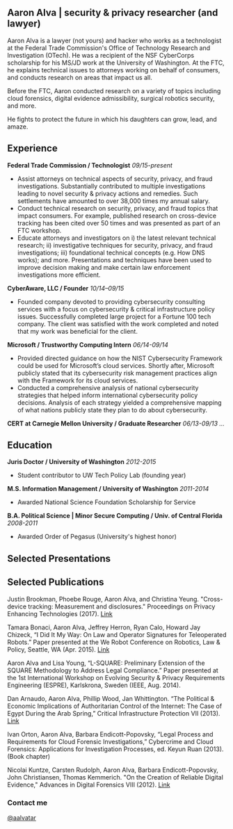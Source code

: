 ## Aaron Alva | security & privacy researcher (and lawyer)

Aaron Alva is a lawyer (not yours) and hacker who works as a technologist at the Federal Trade Commission's Office of Technology Research and Investigation (OTech). He was a recipient of the NSF CyberCorps scholarship for his MS/JD work at the University of Washington. At the FTC, he explains technical issues to attorneys working on behalf of consumers, and conducts research on areas that impact us all.

Before the FTC, Aaron conducted research on a variety of topics including cloud forensics, digital evidence admissibility, surgical robotics security, and more.

He fights to protect the future in which his daughters can grow, lead, and amaze.

## Experience

**Federal Trade Commission / Technologist** _09/15-present_
- Assist attorneys on technical aspects of security, privacy, and fraud investigations. Substantially contributed to multiple investigations leading to novel security & privacy actions and remedies. Such settlements have amounted to over 38,000 times my annual salary. 
- Conduct technical research on security, privacy, and fraud topics that impact consumers. For example, published research on cross-device tracking has been cited over 50 times and was presented as part of an FTC workshop. 
- Educate attorneys and investigators on i) the latest relevant technical research; ii) investigative techniques for security, privacy, and fraud investigations; iii) foundational technical concepts (e.g. How DNS works); and more. Presentations and techniques have been used to improve decision making and make certain law enforcement investigations more efficient.  

**CyberAware, LLC / Founder** _10/14–09/15_
- Founded company devoted to providing cybersecurity consulting services with a focus on cybersecurity & critical infrastructure policy issues. Successfully completed large project for a Fortune 100 tech company. The client was satisfied with the work completed and noted that my work was beneficial for the client.

**Microsoft / Trustworthy Computing Intern** _06/14-09/14_
- Provided directed guidance on how the NIST Cybersecurity Framework could be used for Microsoft’s cloud services. Shortly after, Microsoft publicly stated that its cybersecurity risk management practices align with the Framework for its cloud services. 
- Conducted a comprehensive analysis of national cybersecurity strategies that helped inform international cybersecurity policy decisions. Analysis of each strategy yielded a comprehensive mapping of what nations publicly state they plan to do about cybersecurity.

**CERT at Carnegie Mellon University / Graduate Researcher** _06/13-09/13_
_..._

## Education 

**Juris Doctor / University of Washington** _2012-2015_
- Student contributor to UW Tech Policy Lab (founding year)

**M.S. Information Management / University of Washington** _2011-2014_
- Awarded National Science Foundation Scholarship for Service

**B.A. Political Science | Minor Secure Computing / Univ. of Central Florida** _2008-2011_
- Awarded Order of Pegasus (University's highest honor)

## Selected Presentations




## Selected Publications 
Justin Brookman, Phoebe Rouge, Aaron Alva, and Christina Yeung. "Cross-device tracking: Measurement and disclosures." Proceedings on Privacy Enhancing Technologies (2017). [Link](https://petsymposium.org/2017/papers/issue2/paper29-2017-2-source.pdf)

Tamara Bonaci, Aaron Alva, Jeffrey Herron, Ryan Calo, Howard Jay Chizeck, “I Did It My Way: On Law and Operator Signatures for Teleoperated Robots.” Paper presented at the We Robot Conference on Robotics, Law & Policy, Seattle, WA (Apr. 2015). [Link](http://www.werobot2015.org/wp-content/uploads/2015/04/Bonaci_etal_Operator_signatures_We_Robot_2015_Final_v2.pdf)

Aaron Alva and Lisa Young, “L-SQUARE: Preliminary Extension of the SQUARE Methodology to Address Legal Compliance.” Paper presented at the 1st International Workshop on Evolving Security & Privacy Requirements Engineering (ESPRE), Karlskrona, Sweden (IEEE, Aug. 2014).

Dan Arnaudo, Aaron Alva, Phillip Wood, Jan Whittington. “The Political & Economic Implications of Authoritarian Control of the Internet: The Case of Egypt During the Arab Spring,” Critical Infrastructure Protection VII (2013). [Link](https://hal.inria.fr/hal-01456889/document)

Ivan Orton, Aaron Alva, Barbara Endicott-Popovsky, “Legal Process and Requirements for Cloud Forensic Investigations,” Cybercrime and Cloud Forensics: Applications for Investigation Processes, ed. Keyun Ruan (2013). (Book chapter)

Nicolai Kuntze, Carsten Rudolph, Aaron Alva, Barbara Endicott-Popovsky, John Christiansen, Thomas Kemmerich. "On the Creation of Reliable Digital Evidence," Advances in Digital Forensics VIII (2012). [Link](https://hal.inria.fr/hal-01523718/document)

### Contact me
[@aalvatar](https://twitter.com/aalvatar)
